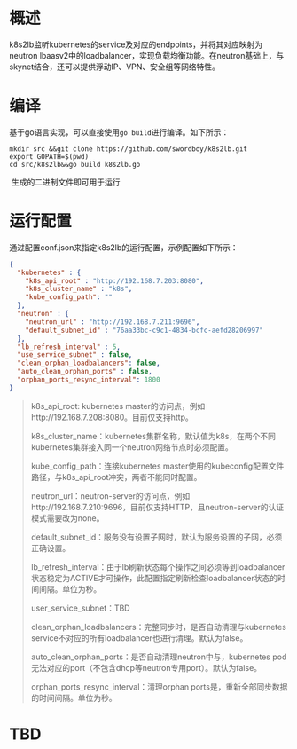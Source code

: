 # 概述

​	k8s2lb监听kubernetes的service及对应的endpoints，并将其对应映射为neutron lbaasv2中的loadbalancer，实现负载均衡功能。在neutron基础上，与skynet结合，还可以提供浮动IP、VPN、安全组等网络特性。

# 编译

​	基于go语言实现，可以直接使用`go build`进行编译。如下所示：

```shell
mkdir src &&git clone https://github.com/swordboy/k8s2lb.git
export GOPATH=$(pwd)
cd src/k8s2lb&&go build k8s2lb.go
```

​	生成的二进制文件即可用于运行

# 运行配置

通过配置conf.json来指定k8s2lb的运行配置，示例配置如下所示：

```json
{
  "kubernetes" : {
    "k8s_api_root" : "http://192.168.7.203:8080",
    "k8s_cluster_name" : "k8s",
    "kube_config_path": ""
  },
  "neutron" : {
    "neutron_url" : "http://192.168.7.211:9696",
    "default_subnet_id" : "76aa33bc-c9c1-4834-bcfc-aefd28206997"
  },
  "lb_refresh_interval" : 5,
  "use_service_subnet" : false,
  "clean_orphan_loadbalancers": false,
  "auto_clean_orphan_ports" : false,
  "orphan_ports_resync_interval": 1800
}
```



> k8s_api_root: kubernetes master的访问点，例如http://192.168.7.208:8080。目前仅支持http。
>
> k8s_cluster_name：kubernetes集群名称，默认值为k8s，在两个不同kubernetes集群接入同一个neutron网络节点时必须配置。
>
> kube_config_path：连接kubernetes master使用的kubeconfig配置文件路径，与k8s_api_root冲突，两者不能同时配置。
>
> neutron_url：neutron-server的访问点，例如http://192.168.7.210:9696，目前仅支持HTTP，且neutron-server的认证模式需要改为none。
>
> default_subnet_id：服务没有设置子网时，默认为服务设置的子网，必须正确设置。
>
> lb_refresh_interval：由于lb刷新状态每个操作之间必须等到loadbalancer状态稳定为ACTIVE才可操作，此配置指定刷新检查loadbalancer状态的时间间隔。单位为秒。
>
> user_service_subnet：TBD
>
> clean_orphan_loadbalancers：完整同步时，是否自动清理与kubernetes service不对应的所有loadbalancer也进行清理。默认为false。
>
> auto_clean_orphan_ports：是否自动清理neutron中与，kubernetes pod无法对应的port（不包含dhcp等neutron专用port）。默认为false。
>
> orphan_ports_resync_interval：清理orphan ports是，重新全部同步数据的时间间隔。单位为秒。

# TBD

